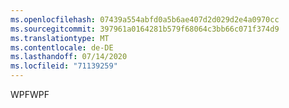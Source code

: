 ```yaml
---
ms.openlocfilehash: 07439a554abfd0a5b6ae407d2d029d2e4a0970cc
ms.sourcegitcommit: 397961a0164281b579f68064c3bb66c071f374d9
ms.translationtype: MT
ms.contentlocale: de-DE
ms.lasthandoff: 07/14/2020
ms.locfileid: "71139259"
---
```

<span data-ttu-id="12df3-101">WPF</span><span class="sxs-lookup"><span data-stu-id="12df3-101">WPF</span></span>